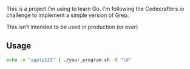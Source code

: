 This is a project i'm using to learn Go. I'm following the Codecrafters.io challenge to implement a simple version of Grep.

This isn't intended to be used in production (or ever)

## Usage

```sh
echo -n "apply123" | ./your_program.sh -E "\d"
```
